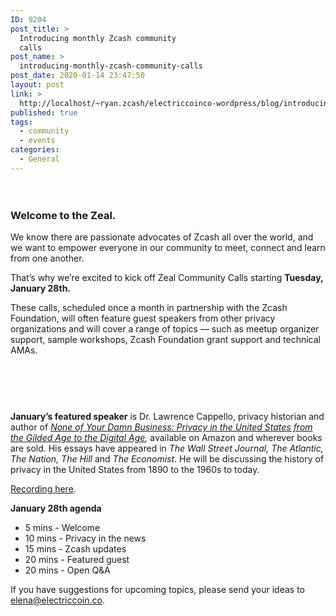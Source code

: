 ```yaml
---
ID: 9204
post_title: >
  Introducing monthly Zcash community
  calls
post_name: >
  introducing-monthly-zcash-community-calls
post_date: 2020-01-14 23:47:50
layout: post
link: >
  http://localhost/~ryan.zcash/electriccoinco-wordpress/blog/introducing-monthly-zcash-community-calls/
published: true
tags:
  - community
  - events
categories:
  - General
---
```

<!-- wp:spacer {"height":20} -->
<div style="height:20px" aria-hidden="true" class="wp-block-spacer"></div>
<!-- /wp:spacer -->

<!-- wp:heading {"level":3} -->
<h3>Welcome to the Zeal.</h3>
<!-- /wp:heading -->

<!-- wp:paragraph -->
<p>We know there are passionate advocates of Zcash all over the world, and we want to empower everyone in our community to meet, connect and learn from one another. </p>
<!-- /wp:paragraph -->

<!-- wp:paragraph -->
<p>That’s why we’re excited to kick off Zeal Community Calls starting <strong>Tuesday, January 28th.</strong></p>
<!-- /wp:paragraph -->

<!-- wp:paragraph -->
<p>These calls, scheduled once a month in partnership with the Zcash Foundation, will often feature guest speakers from other privacy organizations and will cover a range of topics — such as meetup organizer support, sample workshops, Zcash Foundation grant support and technical AMAs.<br></p>
<!-- /wp:paragraph -->

<!-- wp:spacer {"height":47} -->
<div style="height:47px" aria-hidden="true" class="wp-block-spacer"></div>
<!-- /wp:spacer -->

<!-- wp:media-text {"mediaId":9213,"mediaType":"image","mediaWidth":18,"verticalAlignment":"top"} -->
<div class="wp-block-media-text alignwide is-vertically-aligned-top" style="grid-template-columns:18% auto"><figure class="wp-block-media-text__media"><img src="https://dev-electriccoinco-wordpress.pantheonsite.io/wp-content/uploads/2020/01/Capello.png" alt="" class="wp-image-9213"/></figure><div class="wp-block-media-text__content"><!-- wp:paragraph -->
<p><strong>January’s featured speaker</strong> is Dr. Lawrence Cappello, privacy historian and author of <a href="https://www.amazon.com/None-Your-Damn-Business-Privacy/dp/022655774X/ref=sr_1_1?crid=17DMWJ9FRTYBY&amp;keywords=none+of+your+damn+business&amp;qid=1578672711&amp;sprefix=none+of+your%2Caps%2C169&amp;sr=8-1"><em>None of Your Damn Business: Privacy in the United States from the Gilded Age to the Digital Age</em></a><em>, </em>available on Amazon and wherever books are sold. His essays have appeared in <em>The Wall Street Journal, The Atlantic, The Nation, The Hill</em> and <em>The Economist</em>. He will be discussing the history of privacy in the United States from 1890 to the 1960s to today.&nbsp;</p>
<!-- /wp:paragraph -->

<!-- wp:paragraph -->
<p><a href="https://zoom.us/rec/share/4e8uaJDM-2lIQ5WK-mb9VZwjWZX5T6a813Qc-PJfxUnwdEc-Hz43h-8h0rmk46k4?startTime=1580233057000">Recording here</a>.</p>
<!-- /wp:paragraph -->

<!-- wp:paragraph -->
<p></p>
<!-- /wp:paragraph -->

<!-- wp:paragraph -->
<p></p>
<!-- /wp:paragraph -->

<!-- wp:paragraph -->
<p><strong>January 28th agenda</strong></p>
<!-- /wp:paragraph -->

<!-- wp:list -->
<ul><li>5 mins - Welcome</li><li>10 mins - Privacy in the news</li><li>15 mins - Zcash updates</li><li>20 mins - Featured guest</li><li>20 mins - Open Q&amp;A</li></ul>
<!-- /wp:list -->

<!-- wp:paragraph -->
<p>If you have suggestions for upcoming topics, please send your ideas to <a href="mailto:elena@electriccoin.co">elena@electriccoin.co</a>.<br></p>
<!-- /wp:paragraph --></div></div>
<!-- /wp:media-text -->